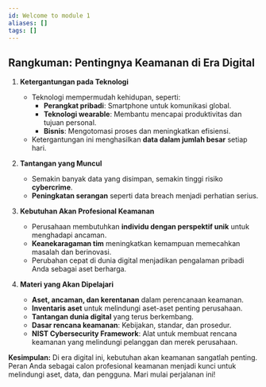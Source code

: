 ```yaml
---
id: Welcome to module 1
aliases: []
tags: []
---
```


## **Rangkuman: Pentingnya Keamanan di Era Digital**

1. **Ketergantungan pada Teknologi**
   - Teknologi mempermudah kehidupan, seperti:
     - **Perangkat pribadi**: Smartphone untuk komunikasi global.
     - **Teknologi wearable**: Membantu mencapai produktivitas dan tujuan personal.
     - **Bisnis**: Mengotomasi proses dan meningkatkan efisiensi.
   - Ketergantungan ini menghasilkan **data dalam jumlah besar** setiap hari.

2. **Tantangan yang Muncul**
   - Semakin banyak data yang disimpan, semakin tinggi risiko **cybercrime**.
   - **Peningkatan serangan** seperti data breach menjadi perhatian serius.

3. **Kebutuhan Akan Profesional Keamanan**
   - Perusahaan membutuhkan **individu dengan perspektif unik** untuk menghadapi ancaman.
   - **Keanekaragaman tim** meningkatkan kemampuan memecahkan masalah dan berinovasi.
   - Perubahan cepat di dunia digital menjadikan pengalaman pribadi Anda sebagai aset berharga.

4. **Materi yang Akan Dipelajari**
   - **Aset, ancaman, dan kerentanan** dalam perencanaan keamanan.
   - **Inventaris aset** untuk melindungi aset-aset penting perusahaan.
   - **Tantangan dunia digital** yang terus berkembang.
   - **Dasar rencana keamanan**: Kebijakan, standar, dan prosedur.
   - **NIST Cybersecurity Framework**: Alat untuk membuat rencana keamanan yang melindungi pelanggan dan merek perusahaan.

**Kesimpulan:**
Di era digital ini, kebutuhan akan keamanan sangatlah penting. Peran Anda sebagai calon profesional keamanan menjadi kunci untuk melindungi aset, data, dan pengguna. Mari mulai perjalanan ini!
